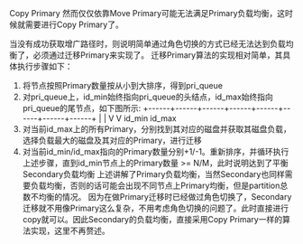 Copy Primary⁣ 
然而仅仅依靠Move Primary可能无法满足Primary负载均衡，这时候就需要进行Copy Primary了。

当没有成功获取增广路径时，则说明简单通过角色切换的方式已经无法达到负载均衡了，必须通过迁移Primary来实现了。 迁移Primary算法的实现相对简单，其具体执行步骤如下：
1. 将节点按照Primary数量按从小到大排序，得到pri_queue
2. 对pri_queue上，id_min始终指向pri_queue的头结点，id_max始终指向pri_queue的尾节点，如下图所示:
 +------+------+------+------+------+------+------+------+
 |                                                       |
 V                                                       V
id_min                                                id_max
3. 对当前id_max上的所有Primary，分别找到其对应的磁盘并获取其磁盘负载，选择负载最大的磁盘及其对应的Primary，进行迁移
4. 对当前id_min/id_max指向的Primary数量分别+1/-1。重新排序，并循环执行上述步骤，直到id_min节点上的Primary数量 >= N/M，此时说明达到了平衡
Secondary负载均衡
上述讲解了Primary负载均衡，当然Secondary也同样需要负载均衡，否则的话可能会出现不同节点上Primary均衡，但是partition总数不均衡的情况。 因为在做Primary迁移时已经做过角色切换了，Secondary迁移就不用像Primary这么复杂，不用考虑角色切换的问题了。此时直接进行copy就可以。因此Secondary的负载均衡，直接采用Copy Primary一样的算法实现，这里不再赘述。 
